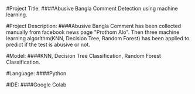 #Project Title: 
####Abusive Bangla Comment Detection using
machine learning.

#Project Description: 
####Abusive Bangla Comment has been collected
manually from facebook news page "Prothom Alo". Then three 
machine learning algorithm(KNN, Decision Tree, Random Forest)
has been applied to predict if the test is abusive or not.

#Model:
####KNN, Decision Tree Classification, Random Forest 
Classification.

#Language: 
####Python

#IDE: 
####Google Colab
